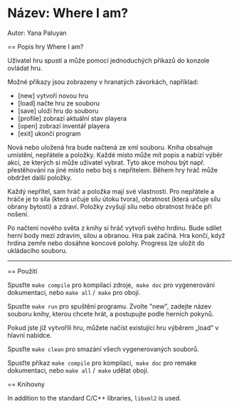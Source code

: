 Název: Where I am?
=========================
Autor: Yana Paluyan

== Popis hry Where I am?

Uživatel hru spustí a může pomocí jednoduchých příkazů do konzole ovládat hru.

Možné příkazy jsou zobrazeny v hranatých závorkách, například:
- [new] vytvoří novou hru
- [load] načte hru ze souboru
- [save] uloží hru do souboru
- [profile] zobrazí aktuální stav playera
- [open] zobrazí inventář playera
- [exit] ukončí program

Nová nebo uložená hra bude načtená ze xml souboru.
Kniha obsahuje umístění, nepřátele a položky. Každé místo může mít
popis a nabízí výběr akcí, ze kterých si může uživatel vybrat.
Tyto akce mohou být např. přestěhování na jiné místo nebo boj s nepřítelem.
Během hry hráč může obdržet další položky.

Každý nepřítel, sam hráč a položka mají své vlastnosti. Pro nepřátele a hráče je to síla (která
určuje sílu útoku tvora), obratnost (která určuje sílu obrany bytosti) a zdraví.
Položky zvyšují sílu nebo obratnost hráče při nošení.

Po načtení nového světa z knihy si hráč vytvoří svého hrdinu. Bude sdílet herní body mezi zdravím, silou a obranou. 
Hra pak začíná. Hra končí, když hrdina zemře nebo dosáhne koncové polohy. Progress lze uložit do ukládacího souboru.


--------------------------------------

== Použití

Spusťte `make compile` pro kompilaci zdroje,` make doc` pro vygenerování
dokumentaci, nebo `make all` /` make` pro obojí.

Spusťte `make run` pro spuštění programu. Zvolte "new", zadejte název souboru
knihy, kterou chcete hrát, a postupujte podle herních pokynů.

Pokud jste již vytvořili hru, můžete načíst existující hru výběrem
„load“ v hlavní nabídce.

Spusťte `make clean` pro smazání všech vygenerovaných souborů.

Spusťte příkaz `make compile` pro kompilaci,` make doc` pro remake dokumentaci, nebo
`make all` /` make` udělat obojí.

== Knihovny

In addition to the standard C/C++ libraries, `libxml2` is used.



